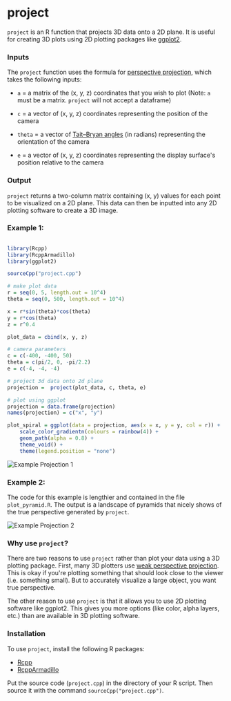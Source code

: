 # project

`project` is an R function that projects 3D data onto a 2D plane. It is useful for creating 3D plots using 2D plotting packages like  [ggplot2](https://cran.r-project.org/web/packages/ggplot2/index.html). 

### Inputs

The `project` function uses the formula for [perspective projection](https://en.wikipedia.org/wiki/3D_projection#Perspective_projection), which takes the following inputs:


* `a` = a matrix of the (x, y, z) coordinates that you wish to plot (Note: `a` must be a matrix. `project` will not accept a dataframe)

* `c` = a vector of (x, y, z) coordinates representing the position of the camera

* `theta` =  a vector of [Tait–Bryan angles](https://en.wikipedia.org/wiki/Euler_angles#Tait%E2%80%93Bryan_angles) (in radians) representing the orientation of the camera 

* `e` = a vector of (x, y, z) coordinates representing the display surface's position relative to the camera


### Output
`project` returns a two-column matrix containing (x, y) values for each point to be visualized on a 2D plane. This data can then be inputted into any 2D plotting software to create a 3D image.



### Example 1:

```R

library(Rcpp)
library(RcppArmadillo)
library(ggplot2)

sourceCpp("project.cpp")

# make plot data
r = seq(0, 5, length.out = 10^4)
theta = seq(0, 500, length.out = 10^4)

x = r*sin(theta)*cos(theta)
y = r*cos(theta)
z = r^0.4

plot_data = cbind(x, y, z)

# camera parameters
c = c(-400, -400, 50)
theta = c(pi/2, 0, -pi/2.2)
e = c(-4, -4, -4)

# project 3d data onto 2d plane
projection =  project(plot_data, c, theta, e)  

# plot using ggplot
projection = data.frame(projection)
names(projection) = c("x", "y")

plot_spiral = ggplot(data = projection, aes(x = x, y = y, col = r)) +
    scale_color_gradientn(colours = rainbow(4)) +
    geom_path(alpha = 0.8) +
    theme_void() +
    theme(legend.position = "none")

```

![Example Projection 1](https://economicsfromthetopdown.files.wordpress.com/2020/04/polar_plot.png)


### Example 2:

The code for this example is lengthier and contained in the file `plot_pyramid.R`. The output is a landscape of pyramids that nicely shows of the true perspective generated by `project`.

![Example Projection 2](https://economicsfromthetopdown.files.wordpress.com/2020/04/pyramids.png)

### Why use `project`?

There are two reasons to use `project` rather than plot your data using a 3D plotting package. First, many 3D plotters use [weak perspective projection](https://en.wikipedia.org/wiki/3D_projection#Weak_perspective_projection). This is okay if you're plotting something that should look close to the viewer (i.e. something small). But to accurately visualize a large object, you want true perspective.

The other reason to use `project` is that it allows you to use 2D plotting software like ggplot2. This gives you more options (like color, alpha layers, etc.) than are available in 3D plotting software. 


### Installation
To use `project`, install the following R packages:
 * [Rcpp](https://cran.r-project.org/web/packages/Rcpp/index.html) 
 * [RcppArmadillo](https://cran.r-project.org/web/packages/RcppArmadillo/index.html) 

Put the source code (`project.cpp`) in the directory of your R script. Then source it with the command `sourceCpp("project.cpp")`.



